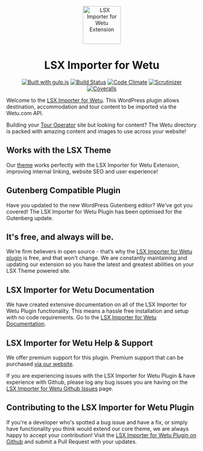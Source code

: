 <p align="center"><a target="_blank" href="https://lsx.lsdev.biz/"><img width="100px;" src="https://lsx.lsdev.biz/wp-content/uploads/2019/03/lsx-wetu-importer-square.png" alt="LSX Importer for Wetu Extension"></a>
</p>
<h1 align="center">LSX Importer for Wetu</h1>

<p align="center">
    <a href="http://gulpjs.com/"><img src="https://img.shields.io/badge/built%20with-gulp.js-green.svg" alt="Built with gulp.js"></a> 
  	<a href="https://travis-ci.org/lightspeeddevelopment/lsx-wetu-importer/"><img src="https://travis-ci.org/lightspeeddevelopment/lsx-wetu-importer.svg?branch=master" alt="Build Status"></a>
    <a href="https://codeclimate.com/github/lightspeeddevelopment/wetu-importer/"><img src="https://codeclimate.com/github/lightspeeddevelopment/wetu-importer/badges/gpa.svg" alt="Code Climate"></a>
    <a href="https://scrutinizer-ci.com/g/lightspeeddevelopment/lsx-wetu-importer/?branch=master"><img src="https://scrutinizer-ci.com/g/lightspeeddevelopment/lsx-wetu-importer/badges/quality-score.png?b=master" alt="Scrutinizer"></a>
    <a href="https://coveralls.io/github/lightspeeddevelopment/wetu-importer?branch=master"><img src="https://coveralls.io/repos/github/lightspeeddevelopment/wetu-importer/badge.svg?branch=master" alt="Coveralls"></a>
</p>

Welcome to the [LSX Importer for Wetu](https://tour-operator.lsdev.biz/lsx-wetu-importer/). This WordPress plugin allows destination, accommodation and tour content to be imported via the Wetu.com API. 

Building your [Tour Operator](https://tour-operator.lsdev.biz/) site but looking for content? The Wetu directory is packed with amazing content and images to use across your website!

## Works with the LSX Theme
Our  [theme](https://lsx.lsdev.biz/) works perfectly with the LSX Importer for Wetu Extension, improving internal linking, website SEO and user experience! 

## Gutenberg Compatible Plugin
Have you updated to the new WordPress Gutenberg editor? We've got you covered! The LSX Importer for Wetu Plugin has been optimised for the Gutenberg update. 

## It's free, and always will be.
We’re firm believers in open source - that’s why the [LSX Importer for Wetu plugin](https://tour-operator.lsdev.biz/lsx-wetu-importer/) is free, and that won't change. We are constantly maintaining and updating our extension so you have the latest and greatest abilities on your LSX Theme powered site. 

## LSX Importer for Wetu Documentation

We have created extensive documentation on all of the LSX Importer for Wetu Plugin functionality. This means a hassle free installation and setup with no code requirements. Go to the [LSX Importer for Wetu Documentation](https://tour-operator.lsdev.biz/documentation/extension/lsx-wetu-importer/).

## LSX Importer for Wetu Help & Support

We offer premium support for this plugin. Premium support that can be purchased [via our website](https://www.lsdev.biz/services/support/).

If you are experiencing issues with the LSX Importer for Wetu Plugin & have experience with Github, please log any bug issues you are having on the [LSX Importer for Wetu Github Issues](https://github.com/lightspeeddevelopment/lsx-wetu-importer/issues/) page.

## Contributing to the LSX Importer for Wetu Plugin

If you're a developer who's spotted a bug issue and have a fix, or simply have functionality you think would extend our core theme, we are always happy to accept your contribution! Visit the [LSX Importer for Wetu Plugin on Github](https://github.com/lightspeeddevelopment/lsx-wetu-importer/) and submit a Pull Request with your updates.
